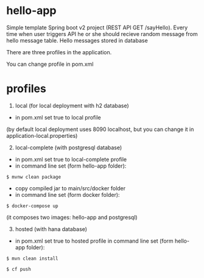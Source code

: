 # hello-app

Simple template Spring boot v2 project (REST API GET /sayHello).
Every time when user triggers API he or she should recieve random message from hello message table.
Hello messages stored in database

There are three profiles in the application.

You can change profile in pom.xml

# profiles

1. local (for local deployment with h2 database)
- in pom.xml set true to local profile

(by default local deployment uses 8090 localhost, but you can change it in application-local.properties)

2. local-complete (with postgresql database)
- in pom.xml set true to local-complete profile
- in command line set (form hello-app folder): 
```
$ mvnw clean package
```
- copy compiled jar to main/src/docker folder
- in command line set (form docker folder): 
```
$ docker-compose up
```
(it composes two images: hello-app and postgresql)

3. hosted (with hana database)
- in pom.xml set true to hosted profile
in command line set (form hello-app folder): 
```
$ mvn clean install

$ cf push
```

